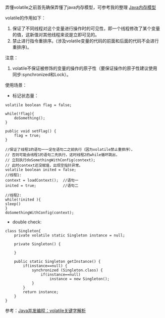 弄懂volatile之前首先确保弄懂了java内存模型，可参考我的整理
[Java内存模型](http://www.jianshu.com/p/bc777f741a2f)

volatile的作用如下：
1. 保证了不同线程对这个变量进行操作时的可见性，即一个线程修改了某个变量的值，这新值对其他线程来说是立即可见的。
2. 禁止进行指令重排序。(涉及volatile变量的代码的前面和后面的代码不会进行重排序)。

注意：
1. volatile不保证被修饰的变量的操作的原子性（要保证操作的原子性建议使用同步:synchronized和Lock）。

使用场景：
* 标记状态量：
```
volatile boolean flag = false;
 
while(!flag){
    doSomething();
}
 
public void setFlag() {
    flag = true;
}
```
```
//保证了线程1的语句一一定在语句二之前执行（因为volatile禁止重排序），
// 否则可能会线程1的语句二先执行，这时线程2的while循环跳出，
// 立刻执行doSomethingWithConfig(context);
// 此时context还没赋值，出现空指针异常。
volatile boolean inited = false;
//线程1:
context = loadContext();  //语句一
inited = true;            //语句二
 
//线程2:
while(!inited ){
sleep()
}
doSomethingWithConfig(context);
```
* double check:
```
class Singleton{
    private volatile static Singleton instance = null;
     
    private Singleton() {
         
    }
     
    public static Singleton getInstance() {
        if(instance==null) {
            synchronized (Singleton.class) {
                if(instance==null)
                    instance = new Singleton();
            }
        }
        return instance;
    }
}
```
参考：[Java并发编程：volatile关键字解析](http://www.cnblogs.com/dolphin0520/p/3920373.html)
